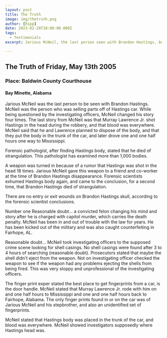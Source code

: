```yaml
---
layout: post
title: The Truth
image: img/thetruth.png
author: [Ripp]
date: 2023-02-20T10:00:00.000Z
tags:
  - Testimonials
excerpt: Jarious McNeil, the last person seen with Brandon Hastings, becomes a central figure in this case. He was involved in selling parts from Hastings' car and had a questionable testimony. During the investigation, McNeil changed his story multiple times.

---
```


## The Truth of Friday, May 13th 2005
### Place: Baldwin County Courthouse
#### Bay Minette, Alabama

Jarious McNeil was the last person to be seen with Brandon Hastings. McNeil was the person who was selling parts off of Hastings car.  While being questioned by the investigating officers, McNeil changed his story four times.  The last story from McNeil was that Murray Lawrence Jr. shot Hastings in the head during the robbery, and that blood was everywhere.  McNeil said that he and Lawrence planned to dispose of the body, and that they put the body in the trunk of the car, and later drove one and one half hours one way to Mississippi.

Forensic pathologist, after finding Hastings body, stated that he died of strangulation.  This pathologist has examined more than 1,000 bodies.

A weapon was turned in because of a rumor that Hastings was shot in the head 18 times.  Jarious McNeil gave this weapon to a friend and co-worker at the time of Brandon Hastings disappearance.  Forensic scientists exhumed Hastings body again, and came to the conclusion, for a second time, that Brandon Hastings died of strangulation.

There are no entry or exit wounds on Brandon Hastings skull, according to the forensic scientist conclusions.

Number one Reasonable doubt... a convicted felon changing his mind and story after he is charged with capitol murder, which carries the death penalty.  McNeil has been in and out of trouble with the law for years.  He has been kicked out of the military and was also caught counterfeiting in Fairhope, AL.

Reasonable doubt... McNeil took investigating officers to the supposed crime scene looking for shell casings. No shell casings were found after 3 to 4 hours of searching (reasonable doubt). Prosecutors stated that maybe the shell didn't eject from the weapon.  Not on investigating officer checked the weapon to see if the weapon had any problems ejecting the shells from being fired.  This was very sloppy and unprofessional of the investigating officers.

The finger print exper stated the best place to get fingerprints from a car, is the door handle.  McNeil stated that Murray Lawrence Jr. rode with him on and one half hours to Mississippi and one and one half hours back to Fairhope, Alabama.  The only finger prints found in or on the car was of Jarious McNeil and his stepbrother, and also an unidentified set of fingerprints.

McNeil stated that Hastings body was placed in the trunk of the car, and blood was everywhere. McNeil showed investigators supposedly where Hastings head was.